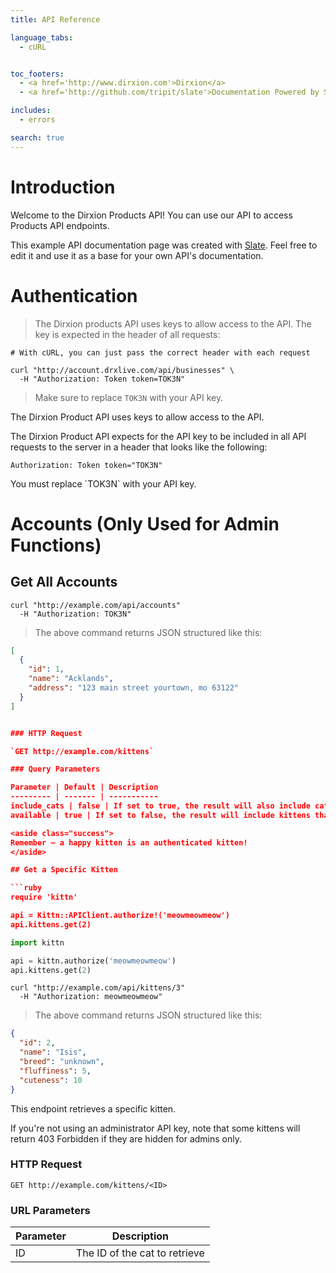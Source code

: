 ```yaml
---
title: API Reference

language_tabs:
  - cURL


toc_footers:
  - <a href='http://www.dirxion.com'>Dirxion</a>
  - <a href='http://github.com/tripit/slate'>Documentation Powered by Slate</a>

includes:
  - errors

search: true
---
```


# Introduction

Welcome to the Dirxion Products API! You can use our API to access Products API endpoints.

This example API documentation page was created with [Slate](http://github.com/tripit/slate). Feel free to edit it and use it as a base for your own API's documentation.

# Authentication

> The Dirxion products API uses keys to allow access to the API. The key is expected in the header of all requests:

```cURL
# With cURL, you can just pass the correct header with each request

curl "http://account.drxlive.com/api/businesses" \
  -H "Authorization: Token token=TOK3N"
```

> Make sure to replace `TOK3N` with your API key.

The Dirxion Product API uses keys to allow access to the API.

The Dirxion Product API  expects for the API key to be included in all API requests to the server in a header that looks like the following:

`Authorization: Token token="TOK3N"`

<aside class="notice">
You must replace `TOK3N` with your API key.
</aside>

# Accounts (Only Used for Admin Functions)

## Get All Accounts

```cURL
curl "http://example.com/api/accounts"
  -H "Authorization: TOK3N"
```

> The above command returns JSON structured like this:

```json
[
  {
    "id": 1,
    "name": "Acklands",
    "address": "123 main street yourtown, mo 63122"
  }
]


### HTTP Request

`GET http://example.com/kittens`

### Query Parameters

Parameter | Default | Description
--------- | ------- | -----------
include_cats | false | If set to true, the result will also include cats.
available | true | If set to false, the result will include kittens that have already been adopted.

<aside class="success">
Remember — a happy kitten is an authenticated kitten!
</aside>

## Get a Specific Kitten

```ruby
require 'kittn'

api = Kittn::APIClient.authorize!('meowmeowmeow')
api.kittens.get(2)
```

```python
import kittn

api = kittn.authorize('meowmeowmeow')
api.kittens.get(2)
```

```shell
curl "http://example.com/api/kittens/3"
  -H "Authorization: meowmeowmeow"
```

> The above command returns JSON structured like this:

```json
{
  "id": 2,
  "name": "Isis",
  "breed": "unknown",
  "fluffiness": 5,
  "cuteness": 10
}
```

This endpoint retrieves a specific kitten.

<aside class="warning">If you're not using an administrator API key, note that some kittens will return 403 Forbidden if they are hidden for admins only.</aside>

### HTTP Request

`GET http://example.com/kittens/<ID>`

### URL Parameters

Parameter | Description
--------- | -----------
ID | The ID of the cat to retrieve

